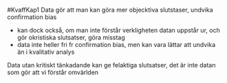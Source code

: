 #KvaffKap1
Data gör att man kan göra mer objecktiva slutstaser, undvika confirmation bias
- kan dock också, om man inte förstår verkligheten datan uppstår ur, och gör okristiska slutsatser, göra misstag
- data inte heller fri fr confirmation bias, men kan vara lättar att undvika än i kvalitativ analys

Data utan kritiskt tänkadande kan ge felaktiga slutsatser, det är inte datan som gör att vi förstår omvärlden

